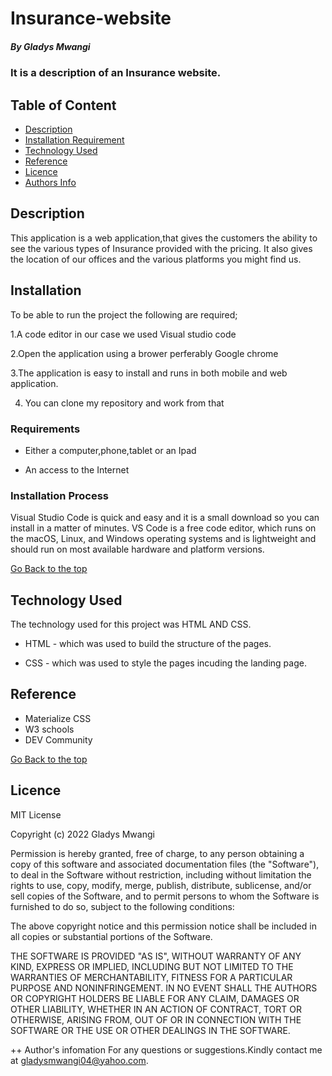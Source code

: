 # Insurance-website

##### By Gladys Mwangi
### It is a description of an Insurance website.

## Table of Content

+ [Description](#description)
+ [Installation Requirement](#Installation)
+ [Technology Used](#technology-used)
+ [Reference](#reference)
+ [Licence](#licence)
+ [Authors Info](#author-Info)

## Description
<p>This application is a web application,that gives the customers the ability to see the various types of Insurance provided with the pricing. It also gives the location of our offices and the various platforms you might find us.</p>

## Installation
To be able to run the project the following are required;

1.A code editor in our case we used Visual studio code

2.Open the application using a brower perferably Google chrome

3.The application is easy to install and runs in both mobile and web application.

4. You can clone my repository and work from that

### Requirements

* Either a computer,phone,tablet or an Ipad

* An access to the Internet

### Installation Process
Visual Studio Code is quick and easy and it is a small download so you can install in a matter of minutes.
VS Code is a free code editor, which runs on the macOS, Linux, and Windows operating systems and is lightweight and should run on most available hardware and platform versions.

[Go Back to the top](#portfolio)
## Technology Used
The technology used for this project was HTML AND CSS.

* HTML - which was used to build the structure of the pages.

* CSS - which was used to style the pages incuding the landing page.

## Reference
* Materialize CSS
* W3 schools
* DEV Community

[Go Back to the top](#portfolio)

## Licence
MIT License

Copyright (c) 2022 Gladys Mwangi

Permission is hereby granted, free of charge, to any person obtaining a copy
of this software and associated documentation files (the "Software"), to deal
in the Software without restriction, including without limitation the rights
to use, copy, modify, merge, publish, distribute, sublicense, and/or sell
copies of the Software, and to permit persons to whom the Software is
furnished to do so, subject to the following conditions:

The above copyright notice and this permission notice shall be included in all
copies or substantial portions of the Software.

THE SOFTWARE IS PROVIDED "AS IS", WITHOUT WARRANTY OF ANY KIND, EXPRESS OR
IMPLIED, INCLUDING BUT NOT LIMITED TO THE WARRANTIES OF MERCHANTABILITY,
FITNESS FOR A PARTICULAR PURPOSE AND NONINFRINGEMENT. IN NO EVENT SHALL THE
AUTHORS OR COPYRIGHT HOLDERS BE LIABLE FOR ANY CLAIM, DAMAGES OR OTHER
LIABILITY, WHETHER IN AN ACTION OF CONTRACT, TORT OR OTHERWISE, ARISING FROM,
OUT OF OR IN CONNECTION WITH THE SOFTWARE OR THE USE OR OTHER DEALINGS IN THE
SOFTWARE.

++ Author's infomation
For any questions or suggestions.Kindly contact me at gladysmwangi04@yahoo.com.


